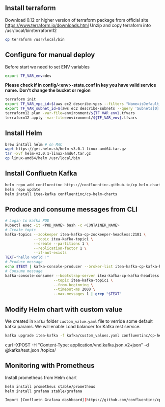 ## Install terraform

Download 0.12 or higher version of terraform package from official site
https://www.terraform.io/downloads.html
Unzip and copy terraform into /usr/local/bin/terraform12
```bash
cp terraform /usr/local/bin
```

## Configure for manual deploy

Before start we need to set ENV variables
```bash
export TF_VAR_env=dev
```
**Please check if in config/\<env\>-state.conf in key you have valid service name.**
**Don't change the bucket or region**

```bash
terraform init
export TF_VAR_vpc_id=$(aws ec2 describe-vpcs --filters "Name=isDefault, Values=true" --query 'Vpcs[*].{id:VpcId}' --output text --region us-east-1)
export TF_VAR_subnet_id=$(aws ec2 describe-subnets --query 'Subnets[0].{id:SubnetId}' --output text --region us-east-1)
terraform12 plan -var-file=environment/${TF_VAR_env}.tfvars
terraform12 apply -var-file=environment/${TF_VAR_env}.tfvars
```

## Install Helm

```bash
brew install helm # on MAC
wget https://get.helm.sh/helm-v3.0.1-linux-amd64.tar.gz
tar -xvf helm-v3.0.1-linux-amd64.tar.gz
cp linux-amd64/helm /usr/local/bin
```

## Install Confluetn Kafka

```bash
helm repo add confluentinc https://confluentinc.github.io/cp-helm-charts/
helm repo update
helm install itea-kafka confluentinc/cp-helm-charts
```

## Produce and consume messages from CLI

```bash
# Login to kafka POD
kubectl exec -it <POD_NAME> bash -c <CONTAINER_NAME>
# Create topic
kafka-topics --zookeeper itea-kafka-cp-zookeeper-headless:2181 \
             --topic itea-kafka-topic1 \
             --create --partitions 1 \
             --replication-factor 1 \
             --if-not-exists
TEXT="hello world !"
# Produce message
echo $TEXT | kafka-console-producer --broker-list itea-kafka-cp-kafka-headless:9092 --topic itea-kafka-topic1
# Consume message
kafka-console-consumer --bootstrap-server itea-kafka-cp-kafka-headless:9092 \
                      --topic itea-kafka-topic1 \
                      --from-beginning \
                      --timeout-ms 2000 \
                      --max-messages 1 | grep "$TEXT"
```

## Modify Helm chart with custom value

We created in `kafka` folder `custom_value.yaml` file to verride some default kafka params.
We will enable Load balancer for Kafka rest service.

```bash
kafka upgrade itea-kafka -f kafka/custom_values.yaml confluentinc/cp-helm-charts
```

curl -XPOST -H "Content-Type: application/vnd.kafka.json.v2+json" -d @kafka/test.json <REST-URL>/topics/<TOPIC-NAME>

## Monitoring with Prometheus

Install prometheus from Helm chart

```bash
helm install prometheus stable/prometheus
helm install grafana stable/grafana

Import [Confluetn Grafana dashboard](https://github.com/confluentinc/cp-helm-charts/blob/master/grafana-dashboard/confluent-open-source-grafana-dashboard.json)
```
